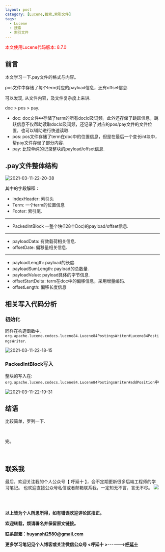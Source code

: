 ```yaml
---
layout: post
category: [Lucene,搜索,索引文件]
tags:
  - Lucene
  - 搜索
  - 索引文件
---
```


<font color="red">本文使用Lucene代码版本: 8.7.0</font>

## 前言

本文学习一下.pay文件的格式与内容。

pos文件中存储了每个term对应的payload信息，还有offset信息.

可以发现, 从文件内容，及文件复杂度上来讲.

doc > pos > pay.

* doc: doc文件中存储了term的所有docId及词频。此外还存储了跳跃信息，跳跃信息不仅帮助读取docId及词频，还记录了对应的pos/pay文件的文件位置，也可以辅助进行快速读取.
* pos: pos文件存储了term在doc中的位置信息，但是在最后一个变长int块中，帮pay文件存储了部分内容.
* pay: 比较单纯的记录整块的payload/offset信息.

## .pay文件整体结构

![2021-03-11-22-20-38](http://img.couplecoders.tech/2021-03-11-22-20-38.png)


其中的字段解释：

* IndexHeader: 索引头
* Term: 一个term的位置信息
* Footer: 索引尾.

---

* PackedIntBlock 一整个块(128个Doc)的payload/offset信息.

---

* payloadData: 有效载荷相关信息.
* offsetDate: 偏移量相关信息.


---

* payloadLength: payload的长度.
* payloadSumLength: payload的总数量.
* payloadValue: payload具体的字节信息.
* offsetStartDelta: term在doc中的偏移信息，采用增量编码.
* offsetLength: 偏移长度信息


## 相关写入代码分析

### 初始化

同样在构造函数中. `org.apache.lucene.codecs.lucene84.Lucene84PostingsWriter#Lucene84PostingsWriter`. 

![2021-03-11-22-18-15](http://img.couplecoders.tech/2021-03-11-22-18-15.png)


### PackedIntBlock写入

整块的写入在: `org.apache.lucene.codecs.lucene84.Lucene84PostingsWriter#addPosition`中

![2021-03-11-22-19-31](http://img.couplecoders.tech/2021-03-11-22-19-31.png)

## 结语

比较简单，罗列一下.

<br>


完。
<br>
<br>
<br>


## 联系我
最后，欢迎关注我的个人公众号【 呼延十 】，会不定期更新很多后端工程师的学习笔记。
也欢迎直接公众号私信或者邮箱联系我，一定知无不言，言无不尽。
![](http://img.couplecoders.tech/%E6%89%AB%E7%A0%81_%E6%90%9C%E7%B4%A2%E8%81%94%E5%90%88%E4%BC%A0%E6%92%AD%E6%A0%B7%E5%BC%8F-%E6%A0%87%E5%87%86%E8%89%B2%E7%89%88.png)


<br>
<br>




**以上皆为个人所思所得，如有错误欢迎评论区指正。**


**欢迎转载，烦请署名并保留原文链接。**


**联系邮箱：huyanshi2580@gmail.com**


**更多学习笔记见个人博客或关注微信公众号 &lt;呼延十 &gt;------><a href="{{ site.baseurl }}/">呼延十</a>**